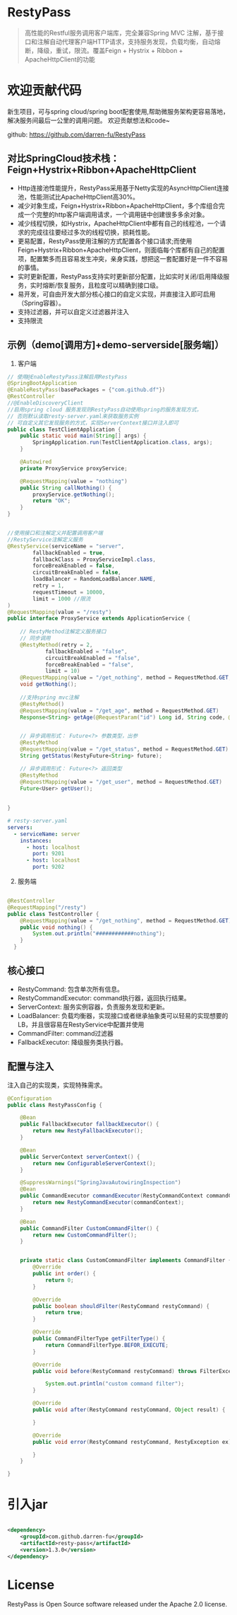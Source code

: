 # RestyPass
> 高性能的Restful服务调用客户端库，完全兼容Spring MVC 注解，基于接口和注解自动代理客户端HTTP请求，支持服务发现，负载均衡，自动熔断，降级，重试，限流。覆盖Feign + Hystrix + Ribbon + ApacheHttpClient的功能

# 欢迎贡献代码 

新生项目，可与spring cloud/spring boot配套使用,帮助微服务架构更容易落地，解决服务间最后一公里的调用问题。
欢迎贡献想法和code~ 

github: https://github.com/darren-fu/RestyPass

## 对比SpringCloud技术栈：Feign+Hystrix+Ribbon+ApacheHttpClient
- Http连接池性能提升，RestyPass采用基于Netty实现的AsyncHttpClient连接池，性能测试比ApacheHttpClient高30%。
- 减少对象生成，Feign+Hystrix+Ribbon+ApacheHttpClient，多个库组合完成一个完整的http客户端调用请求，一个调用链中创建很多多余对象。
- 减少线程切换，如Hystrix，ApacheHttpClient中都有自己的线程池，一个请求的完成往往要经过多次的线程切换，损耗性能。
- 更易配置，RestyPass使用注解的方式配置各个接口请求;而使用Feign+Hystrix+Ribbon+ApacheHttpClient，则面临每个库都有自己的配置项，配置繁多而且容易发生冲突，亲身实践，想把这一套配置好是一件不容易的事情。
- 实时更新配置，RestyPass支持实时更新部分配置，比如实时关闭/启用降级服务，实时熔断/恢复服务，且粒度可以精确到接口级。
- 易开发，可自由开发大部分核心接口的自定义实现，并直接注入即可启用（Spring容器）。 
- 支持过滤器，并可以自定义过滤器并注入
- 支持限流

## 示例（demo[调用方]+demo-serverside[服务端]） 

1. 客户端 

```java
// 使用@EnableRestyPass注解启用RestyPass
@SpringBootApplication
@EnableRestyPass(basePackages = {"com.github.df"})
@RestController
//@EnableDiscoveryClient
//启用spring cloud 服务发现则RestyPass自动使用spring的服务发现方式，
// 否则默认读取resty-server.yaml来获取服务实例
// 可自定义其它发现服务的方式，实现ServerContext接口并注入即可
public class TestClientApplication {
    public static void main(String[] args) {
        SpringApplication.run(TestClientApplication.class, args);
    }

    @Autowired
    private ProxyService proxyService;

    @RequestMapping(value = "nothing")
    public String callNothing() {
        proxyService.getNothing();
        return "OK";
    }
}


//使用接口和注解定义并配置调用客户端
//RestyService注解定义服务
@RestyService(serviceName = "server",
        fallbackEnabled = true,
        fallbackClass = ProxyServiceImpl.class,
        forceBreakEnabled = false,
        circuitBreakEnabled = false,
        loadBalancer = RandomLoadBalancer.NAME,
        retry = 1,
        requestTimeout = 10000,
        limit = 1000 //限流
)
@RequestMapping(value = "/resty")
public interface ProxyService extends ApplicationService {
    
    // RestyMethod注解定义服务接口
    // 同步调用
    @RestyMethod(retry = 2,
            fallbackEnabled = "false",
            circuitBreakEnabled = "false",
            forceBreakEnabled = "false",
            limit = 10)
    @RequestMapping(value = "/get_nothing", method = RequestMethod.GET, headers = "Client=RestyProxy", params = "Param1=val1")
    void getNothing();
       
    //支持spring mvc注解
    @RestyMethod()
    @RequestMapping(value = "/get_age", method = RequestMethod.GET)
    Response<String> getAge(@RequestParam("id") Long id, String code, @PathVariable(value = "name") String name, @RequestHeader(value="TOKEN") String token);


    // 异步调用形式： Future<?> 参数类型，出参
    @RestyMethod
    @RequestMapping(value = "/get_status", method = RequestMethod.GET)
    String getStatus(RestyFuture<String> future);

    // 异步调用形式： Future<?> 返回类型
    @RestyMethod
    @RequestMapping(value = "/get_user", method = RequestMethod.GET)
    Future<User> getUser();
    
    
}

```

```yaml
# resty-server.yaml
servers:
  - serviceName: server
    instances:
      - host: localhost
        port: 9201
      - host: localhost
        port: 9202
```
2. 服务端 

```java 

@RestController
@RequestMapping("/resty")
public class TestController {
    @RequestMapping(value = "/get_nothing", method = RequestMethod.GET)
    public void nothing() {
        System.out.println("############nothing");
    }
  }
``` 

## 核心接口

- RestyCommand: 包含单次所有信息。
- RestyCommandExecutor: command执行器，返回执行结果。
- ServerContext: 服务实例容器，负责服务发现和更新。
- LoadBalancer: 负载均衡器，实现接口或者继承抽象类可以轻易的实现想要的LB，并且很容易在RestyService中配置并使用
- CommandFilter: command过滤器
- FallbackExecutor: 降级服务类执行器。

## 配置与注入
注入自己的实现类，实现特殊需求。
 
```java
@Configuration
public class RestyPassConfig {

    @Bean
    public FallbackExecutor fallbackExecutor() {
        return new RestyFallbackExecutor();
    }

    @Bean
    public ServerContext serverContext() {
        return new ConfigurableServerContext();
    }

    @SuppressWarnings("SpringJavaAutowiringInspection")
    @Bean
    public CommandExecutor commandExecutor(RestyCommandContext commandContext) {
        return new RestyCommandExecutor(commandContext);
    }

    @Bean
    public CommandFilter CustomCommandFilter() {
        return new CustomCommandFilter();
    }


    private static class CustomCommandFilter implements CommandFilter {
        @Override
        public int order() {
            return 0;
        }

        @Override
        public boolean shouldFilter(RestyCommand restyCommand) {
            return true;
        }

        @Override
        public CommandFilterType getFilterType() {
            return CommandFilterType.BEFOR_EXECUTE;
        }

        @Override
        public void before(RestyCommand restyCommand) throws FilterException {

            System.out.println("custom command filter");
        }

        @Override
        public void after(RestyCommand restyCommand, Object result) {

        }

        @Override
        public void error(RestyCommand restyCommand, RestyException ex) {

        }
    }

}


``` 
# 引入jar 

```xml 

<dependency>
    <groupId>com.github.darren-fu</groupId>
    <artifactId>resty-pass</artifactId>
    <version>1.3.0</version>
</dependency>
``` 

# License

RestyPass is Open Source software released under the Apache 2.0 license.